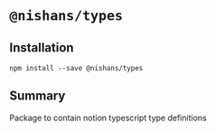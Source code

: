 # `@nishans/types`

## Installation

```shell
npm install --save @nishans/types
```

## Summary

Package to contain notion typescript type definitions
